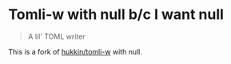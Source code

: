 # Tomli-w with null b/c I want null

> A lil' TOML writer

This is a fork of [hukkin/tomli-w](https://github.com/hukkin/tomli) with null.
